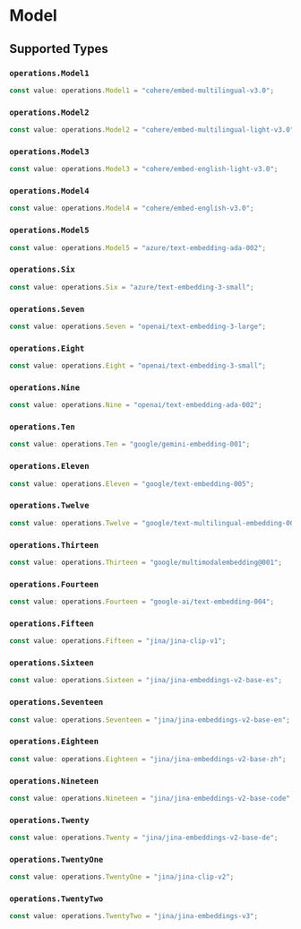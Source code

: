 # Model


## Supported Types

### `operations.Model1`

```typescript
const value: operations.Model1 = "cohere/embed-multilingual-v3.0";
```

### `operations.Model2`

```typescript
const value: operations.Model2 = "cohere/embed-multilingual-light-v3.0";
```

### `operations.Model3`

```typescript
const value: operations.Model3 = "cohere/embed-english-light-v3.0";
```

### `operations.Model4`

```typescript
const value: operations.Model4 = "cohere/embed-english-v3.0";
```

### `operations.Model5`

```typescript
const value: operations.Model5 = "azure/text-embedding-ada-002";
```

### `operations.Six`

```typescript
const value: operations.Six = "azure/text-embedding-3-small";
```

### `operations.Seven`

```typescript
const value: operations.Seven = "openai/text-embedding-3-large";
```

### `operations.Eight`

```typescript
const value: operations.Eight = "openai/text-embedding-3-small";
```

### `operations.Nine`

```typescript
const value: operations.Nine = "openai/text-embedding-ada-002";
```

### `operations.Ten`

```typescript
const value: operations.Ten = "google/gemini-embedding-001";
```

### `operations.Eleven`

```typescript
const value: operations.Eleven = "google/text-embedding-005";
```

### `operations.Twelve`

```typescript
const value: operations.Twelve = "google/text-multilingual-embedding-002";
```

### `operations.Thirteen`

```typescript
const value: operations.Thirteen = "google/multimodalembedding@001";
```

### `operations.Fourteen`

```typescript
const value: operations.Fourteen = "google-ai/text-embedding-004";
```

### `operations.Fifteen`

```typescript
const value: operations.Fifteen = "jina/jina-clip-v1";
```

### `operations.Sixteen`

```typescript
const value: operations.Sixteen = "jina/jina-embeddings-v2-base-es";
```

### `operations.Seventeen`

```typescript
const value: operations.Seventeen = "jina/jina-embeddings-v2-base-en";
```

### `operations.Eighteen`

```typescript
const value: operations.Eighteen = "jina/jina-embeddings-v2-base-zh";
```

### `operations.Nineteen`

```typescript
const value: operations.Nineteen = "jina/jina-embeddings-v2-base-code";
```

### `operations.Twenty`

```typescript
const value: operations.Twenty = "jina/jina-embeddings-v2-base-de";
```

### `operations.TwentyOne`

```typescript
const value: operations.TwentyOne = "jina/jina-clip-v2";
```

### `operations.TwentyTwo`

```typescript
const value: operations.TwentyTwo = "jina/jina-embeddings-v3";
```

